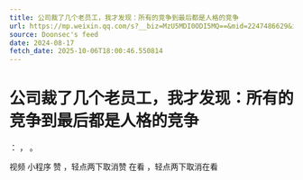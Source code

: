 ```yaml
---
title: 公司裁了几个老员工，我才发现：所有的竞争到最后都是人格的竞争
url: https://mp.weixin.qq.com/s?__biz=MzU5MDI0ODI5MQ==&mid=2247486629&idx=1&sn=e443c6caf1c6906f3c1a1bae5696a7bc
source: Doonsec's feed
date: 2024-08-17
fetch_date: 2025-10-06T18:00:46.550814
---
```


# 公司裁了几个老员工，我才发现：所有的竞争到最后都是人格的竞争

：
，
。

视频
小程序
赞
，轻点两下取消赞
在看
，轻点两下取消在看